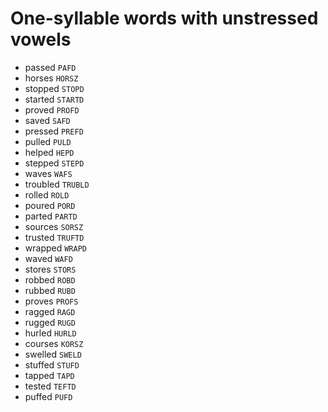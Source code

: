 # One-syllable words with unstressed vowels

* passed `PAFD`
* horses `HORSZ`
* stopped `STOPD`
* started `STARTD`
* proved `PROFD`
* saved `SAFD`
* pressed `PREFD`
* pulled `PULD`
* helped `HEPD`
* stepped `STEPD`
* waves `WAFS`
* troubled `TRUBLD`
* rolled `ROLD`
* poured `PORD`
* parted `PARTD`
* sources `SORSZ`
* trusted `TRUFTD`
* wrapped `WRAPD`
* waved `WAFD`
* stores `STORS`
* robbed `ROBD`
* rubbed `RUBD`
* proves `PROFS`
* ragged `RAGD`
* rugged `RUGD`
* hurled `HURLD`
* courses `KORSZ`
* swelled `SWELD`
* stuffed `STUFD`
* tapped `TAPD`
* tested `TEFTD`
* puffed `PUFD`
